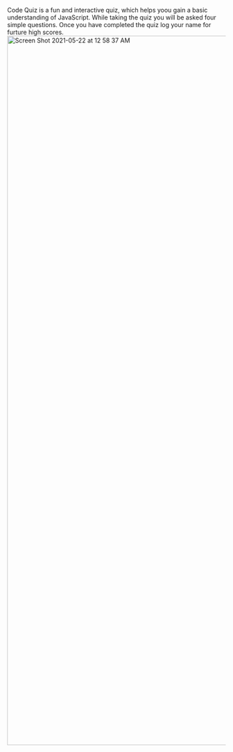 
Code Quiz is a fun and interactive quiz, which helps yoou gain a basic understanding of JavaScript. 
While taking the quiz you will be asked four simple questions.
Once you have completed the quiz log your name for furture high scores. 
<img width="1633" alt="Screen Shot 2021-05-22 at 12 58 37 AM" src="https://user-images.githubusercontent.com/81728144/119219172-f8638880-ba98-11eb-8bb9-13e43fa49ead.png">
